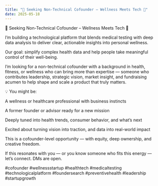```yaml
---
title: "🌿 Seeking Non-Technical Cofounder – Wellness Meets Tech 🔬"
date: 2025-05-18
---
```


🌿 Seeking Non-Technical Cofounder – Wellness Meets Tech 🔬

I’m building a technological platform that blends medical testing with deep data analysis to deliver clear, actionable insights into personal wellness.

Our goal: simplify complex health data and help people take meaningful control of their well-being.

I’m looking for a non-technical cofounder with a background in health, fitness, or wellness who can bring more than expertise — someone who contributes leadership, strategic vision, market insight, and fundraising acumen to help shape and scale a product that truly matters.

💡 You might be:

A wellness or healthcare professional with business instincts

A former founder or advisor ready for a new mission

Deeply tuned into health trends, consumer behavior, and what’s next

Excited about turning vision into traction, and data into real-world impact

This is a cofounder-level opportunity — with equity, deep ownership, and creative freedom.

If this resonates with you — or you know someone who fits this energy — let’s connect. DMs are open.

#cofounder #wellnessstartup #healthtech #medicaltesting #technologicalplatform #foundersearch #preventivehealth #leadership #startupgrowth
